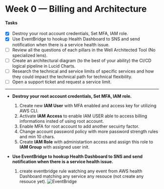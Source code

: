 # Week 0 — Billing and Architecture
#### Tasks
* [x] Destroy your root account credentials, Set MFA, IAM role.
* [x] Use EventBridge to hookup Health Dashboard to SNS and send notification when there is a service health issue.
* [ ] Review all the questions of each pillars in the Well Architected Tool (No specialized lens).
* [ ] Create an architectural diagram (to the best of your ability) the CI/CD logical pipeline in Lucid Charts.
* [ ] Research the technical and service limits of specific services and how they could impact the technical path for technical flexibility. 
* [ ] Open a support ticket and request a service limit.

---
- **Destroy your root account credentials, Set MFA, IAM role.**
  1. Create new **IAM User** with MFA enabled and access key for utilizing AWS CLI. 
  2. Activate **IAM Access** to enable IAM USER able to access billing informations insted of using root account.
  3. Enable MFA for root account to add another secuirty factor.
  4. Change account password policy with more password strength rules and min 10 chars.
  5. Create **IAM Role** with administartion access and assign this role to **IAM Group** with assigned user init.
  

- **Use EventBridge to hookup Health Dashboard to SNS and send notification when there is a service health issue.**
  1. create eventbridge rule watching any event from AWS health Dashboard matching any service any resouce (not create any resouce yet).
  ![EventBridge](/aws-bootcamp-cruddur-2023/journal/screenshots/eventbridge.png)

    
  
